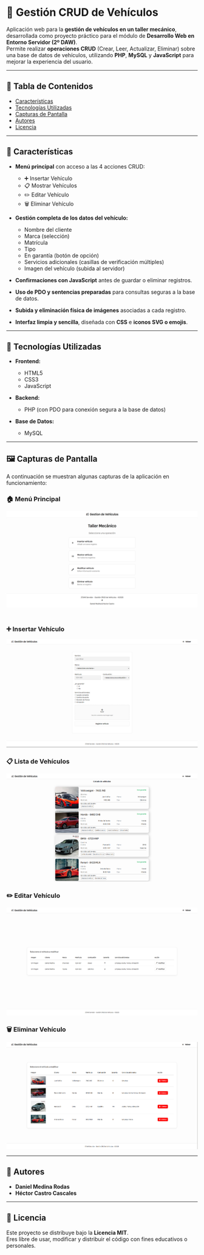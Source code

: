 # 🚗 Gestión CRUD de Vehículos

Aplicación web para la **gestión de vehículos en un taller mecánico**, desarrollada como proyecto práctico para el módulo de **Desarrollo Web en Entorno Servidor (2º DAW)**.  
Permite realizar **operaciones CRUD** (Crear, Leer, Actualizar, Eliminar) sobre una base de datos de vehículos, utilizando **PHP**, **MySQL** y **JavaScript** para mejorar la experiencia del usuario.

---

## 🧭 Tabla de Contenidos

- [Características](#-características)
- [Tecnologías Utilizadas](#-tecnologías-utilizadas)
- [Capturas de Pantalla](#-capturas-de-pantalla)
- [Autores](#-autores)
- [Licencia](#-licencia)

---

## 🚀 Características

- **Menú principal** con acceso a las 4 acciones CRUD:  
  - ➕ Insertar Vehículo  
  - 📋 Mostrar Vehículos  
  - ✏️ Editar Vehículo  
  - 🗑️ Eliminar Vehículo  

- **Gestión completa de los datos del vehículo:**
  - Nombre del cliente  
  - Marca (selección)  
  - Matrícula  
  - Tipo  
  - En garantía (botón de opción)  
  - Servicios adicionales (casillas de verificación múltiples)  
  - Imagen del vehículo (subida al servidor)

- **Confirmaciones con JavaScript** antes de guardar o eliminar registros.  
- **Uso de PDO y sentencias preparadas** para consultas seguras a la base de datos.  
- **Subida y eliminación física de imágenes** asociadas a cada registro.  
- **Interfaz limpia y sencilla**, diseñada con **CSS** e **iconos SVG o emojis**.

---

## 🧰 Tecnologías Utilizadas

- **Frontend:**  
  - HTML5  
  - CSS3  
  - JavaScript  

- **Backend:**  
  - PHP (con PDO para conexión segura a la base de datos)

- **Base de Datos:**  
  - MySQL

---

## 🖼️ Capturas de Pantalla

A continuación se muestran algunas capturas de la aplicación en funcionamiento:

### 🏠 Menú Principal  
![Menú Principal](./screenshots/main-menu.png)

### ➕ Insertar Vehículo  
![Insertar Vehículo](./screenshots/insert-vehicles.png)

### 📋 Lista de Vehículos  
![Lista de Vehículos](./screenshots/show-vehicles.png)

### ✏️ Editar Vehículo  
![Editar Vehículo](./screenshots/modify-vehicles.png)

### 🗑️ Eliminar Vehículo  
![Eliminar Vehículo](./screenshots/delete-vehicles.png)

---

## 👥 Autores

- **Daniel Medina Rodas**  
- **Héctor Castro Cascales**

---

## 📜 Licencia

Este proyecto se distribuye bajo la **Licencia MIT**.  
Eres libre de usar, modificar y distribuir el código con fines educativos o personales.
